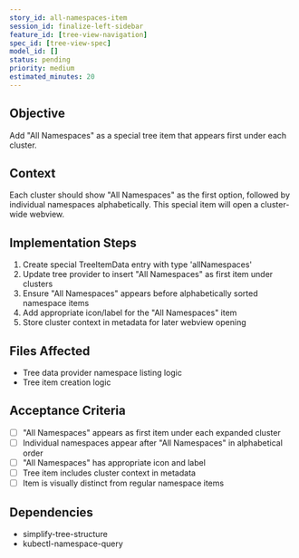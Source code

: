 ```yaml
---
story_id: all-namespaces-item
session_id: finalize-left-sidebar
feature_id: [tree-view-navigation]
spec_id: [tree-view-spec]
model_id: []
status: pending
priority: medium
estimated_minutes: 20
---
```


## Objective
Add "All Namespaces" as a special tree item that appears first under each cluster.

## Context
Each cluster should show "All Namespaces" as the first option, followed by individual namespaces alphabetically. This special item will open a cluster-wide webview.

## Implementation Steps
1. Create special TreeItemData entry with type 'allNamespaces'
2. Update tree provider to insert "All Namespaces" as first item under clusters
3. Ensure "All Namespaces" appears before alphabetically sorted namespace items
4. Add appropriate icon/label for the "All Namespaces" item
5. Store cluster context in metadata for later webview opening

## Files Affected
- Tree data provider namespace listing logic
- Tree item creation logic

## Acceptance Criteria
- [ ] "All Namespaces" appears as first item under each expanded cluster
- [ ] Individual namespaces appear after "All Namespaces" in alphabetical order
- [ ] "All Namespaces" has appropriate icon and label
- [ ] Tree item includes cluster context in metadata
- [ ] Item is visually distinct from regular namespace items

## Dependencies
- simplify-tree-structure
- kubectl-namespace-query

